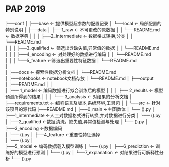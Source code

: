 # PAP 2019

├──conf
│      ├──base                             <- 提供模型超参数的配置记录
│     └──local                             <- 局部配置的特别说明
│
 ├──data
│      ├──1_raw                           <- 不可更改的原数据
│     │      └──README.md     <- 数据字典
│     │
│      ├──2_intermediate          <- 数据格式转换,分类
│     │      └──README.md     
│     │
│      ├──3_qualified                 <- 筛选出含缺失值,异常值的数据
│     │      └──README.md    
│     │
│      ├──4_encoding                <- 对处理好的数据进行编码
│     │     └──README.md     
│     │
│     └──5_feature                   <-筛选出重要性特征数据
│               └──README.md     
│   
│
├──docs                                     <- 探索性数据分析文档
│     └──README.md           
│ 
├──notebooks                           <- notebook文档存放
│     └──README.md
│
├──output   
│      ├──README.md
│     │         
│      ├── 1_model                  <- 编码数据进行拟合训练后的模型
│     │
│      ├── 2_results                 <- 模型预测所得到的结果
│     │
│     └── 3_analysis               <- 对结果的分析文档
│
├──requirements.txt              <- 编程语言及版本,系统环境,工具包
│
│
└──src                                      <- 针对该项目的源代码
          ├──README.md
         │
          ├──0_main                     <-主函数体
         │      └── ().py
         │
          ├──1_intermediate      <-人工对数据格式进行转换,并对数据进行分类
         │      └── ().py
         │
          ├──2_qualified              <-数据清洗，缺失值,异常值检测与处理
         │      └── ().py
         │ 
          ├──3_encoding             <-数据编码        
         │      └── ().py
         │
          ├──4_feature                <-重要性特征选择   
         │      └── ().py
         │    
          ├──5_model                 <- 编码数据载入模型训练
         │      └── ().py
         │
          ├──6_prediction          <- 训练好的模型进行预测
         │      └── ().py
         │
         └──7_explanation       <- 对结果进行可解释性分析
                   └── ().py